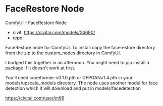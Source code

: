 FaceRestore Node
========================
ComfyUI - FaceRestore Node
* civit: https://civitai.com/models/24690/
* repo:

FaceRestore node for ComfyUI. To install copy the facerestore directory from the zip to the custom_nodes directory in ComfyUI.

I bodged this together in an afternoon. You might need to pip install a package if it doesn't work at first.

You'll need codeformer-v0.1.0.pth or GFPGANv1.4.pth in your models/upscale_models directory. The node uses another model for face detection which it will download and put in models/facedetection




https://civitai.com/user/m99